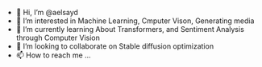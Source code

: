 - 👋 Hi, I’m @aelsayd
- 👀 I’m interested in Machine Learning, Cmputer Vison, Generating media
- 🌱 I’m currently learning About Transformers, and Sentiment Analysis through Computer Vision
- 💞️ I’m looking to collaborate on Stable diffusion optimization
- 📫 How to reach me ...

<!---
aelsayd/aelsayd is a ✨ special ✨ repository because its `README.md` (this file) appears on your GitHub profile.
You can click the Preview link to take a look at your changes.
--->
